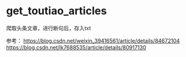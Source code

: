 # get_toutiao_articles
爬取头条文章，进行断句后，存入txt

参考：
https://blog.csdn.net/weixin_39416561/article/details/84672104
https://blog.csdn.net/lk7688535/article/details/80917130
